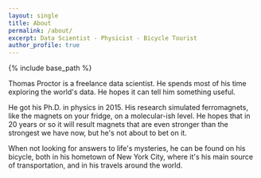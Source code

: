 ```yaml
---
layout: single
title: About
permalink: /about/
excerpt: Data Scientist - Physicist - Bicycle Tourist
author_profile: true
---
```


{% include base_path %}

Thomas Proctor is a freelance data scientist. He spends most of his time exploring the world's data.
He hopes it can tell him something useful.

He got his Ph.D. in physics in 2015.
His research simulated ferromagnets, like the magnets on your fridge, on a molecular-ish level.
He hopes that in 20 years or so it will result magnets that are even stronger than the strongest we have now, but he's not about to bet on it.

When not looking for answers to life's mysteries, he can be found on his bicycle, both in his hometown of New York City, where it's his main source of transportation, and in his travels around the world.
